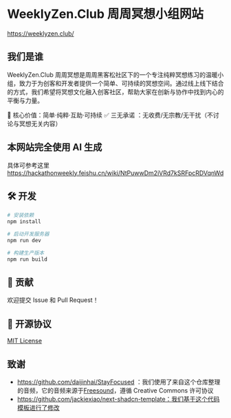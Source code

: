 # WeeklyZen.Club 周周冥想小组网站
https://weeklyzen.club/

## 我们是谁
WeeklyZen.Club 周周冥想是周周黑客松社区下的一个专注纯粹冥想练习的温暖小组，致力于为创客和开发者提供一个简单、可持续的冥想空间。通过线上线下结合的方式，我们希望将冥想文化融入创客社区，帮助大家在创新与协作中找到内心的平衡与力量。

🌿 核心价值：简单·纯粹·互助·可持续
✅ 三无承诺 ：无收费/无宗教/无干扰（不讨论与冥想无关内容）

## 本网站完全使用 AI 生成
具体可参考这里
https://hackathonweekly.feishu.cn/wiki/NtPuwwDm2iVRd7kSRFpcRDVqnWd

## 🛠️ 开发

```bash
# 安装依赖
npm install

# 启动开发服务器
npm run dev

# 构建生产版本
npm run build
```

## 🤝 贡献

欢迎提交 Issue 和 Pull Request！

## 📝 开源协议

[MIT License](LICENSE)

##  致谢
- https://github.com/daijinhai/StayFocused ：我们使用了来自这个仓库整理的音频，它的音频来源于[Freesound](https://freesound.org/)，遵循 Creative Commons 许可协议
- https://github.com/jackiexiao/next-shadcn-template：我们基于这个代码模板进行了修改
